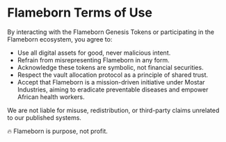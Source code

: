 # Flameborn Terms of Use

By interacting with the Flameborn Genesis Tokens or participating in the Flameborn ecosystem, you agree to:

- Use all digital assets for good, never malicious intent.
- Refrain from misrepresenting Flameborn in any form.
- Acknowledge these tokens are symbolic, not financial securities.
- Respect the vault allocation protocol as a principle of shared trust.
- Accept that Flameborn is a mission-driven initiative under Mostar Industries, aiming to eradicate preventable diseases and empower African health workers.

We are not liable for misuse, redistribution, or third-party claims unrelated to our published systems.

🔥 Flameborn is purpose, not profit.
